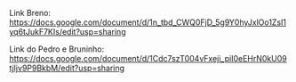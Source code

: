 Link Breno: https://docs.google.com/document/d/1n_tbd_CWQ0FjD_5g9Y0hyJxlOo1ZsI1yq6tJukF7KIs/edit?usp=sharing

Link do Pedro e Bruninho: https://docs.google.com/document/d/1Cdc7szT004vFxeji_piI0eEHrN0kU09tjIjv9P9BkbM/edit?usp=sharing

